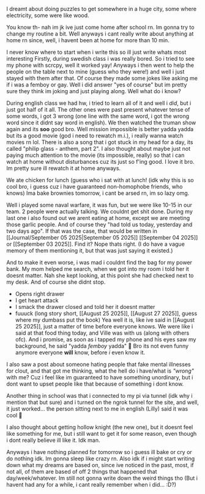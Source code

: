 I dreamt about doing puzzles to get somewhere in a huge city, some where electricity, some were like wood.

You know th- nah im jk ive just come home after school rn.
Im gonna try to change my routine a bit. Well anyways i cant really write about anything at home rn since, well, i havent been at home for more than 10 min.

I never know where to start when i write this so ill just write whats most interesting
Firstly, during swedish class i was really bored. So i tried to see my phone with scrcpy, well it worked yay! Anyways i then went to help the people on the table next to mine (guess who they were!) and well i just stayed with them after that. Of course they made some jokes like asking me if i was a femboy or gay. Well i did answer "yes of course" but im pretty sure they think im joking and just playing along. Well what do i know?

During english class we had hw, i tried to learn all of it and well i *did*, but i just got half of it all. The other ones were past present whatever tense of some words, i got 3 wrong (one line with the same word, i got the wrong word since it didnt say word in english). We then watched the truman show again and its **soo** good bro. Well mission impossible is better yadda yadda but its a good movie (god i need to rewatch m.i.), i really wanna watch movies rn lol. There is also a song that i got stuck in my head for a day, its called "philip glass - anthem, part 2". I also thought about maybe just not paying much attention to the movie (its impossible, really) so that i can watch at home without disturbances cuz its just so f'ing good. I love it bro. Im pretty sure ill rewatch it at home anyways.

We ate chicken for lunch (guess who i sat with at lunch! (idk why this is so cool bro, i guess cuz i have guaranteed non-homophobe friends, who knows)
Ima bake brownies tomorrow, i cant be arsed rn, im so lazy omg.

Well i played some naval warfare, it was fun, but we were like 10-15 in our team. 2 people were actually talking. We couldnt get shit done. During my last one i also found out we arent eating at home, except we are meeting those garlic people. And of course they "had told us today, yesterday and two days ago". If that was the case, that would be written in [[Journal/September 05 2025|September 05 2025]] [[September 04 2025]] or [[September 03 2025]]. Find it? Nope thats right. (I do have a vague memory of them mentioning it, but that was just saying it existed.)

And to make it even worse, i was mad i couldnt find the bag for my power bank. My mom helped me search, when we got into my room i told her it doesnt matter. Nah she kept looking, at this point she had checked next to my desk. And of course she didnt stop.
- Opens right drawer
- I get heart attack
- I smack the drawer closed and told her it doesnt matter
- fuuuck (long story short, [[August 25 2025]], [[August 27 2025]], guess where my dumbass put the book)
Yea well it is, like ive said in [[August 25 2025]], just a matter of time before everyone knows. We were like i said at that food thing today, and Ville was with us (along with others ofc). And i promise, as soon as i tapped my phone and his eyes saw my background, he said "yadda *femboy* yadda" 🤯 Bro its not even funny anymore everyone **will** know, before *i* even know it.

I also saw a post about someone hating people that fake mental illnesses for clout, and that got me thinking, what the hell do i have/what is *"wrong"* with me? Cuz i feel like im guaranteed to have something unordinary, but i dont want to upset people like that because of something i dont know.

Another thing in school was that i connected to my pi via tunnel (idk why i mention that but sure) and i turned on the ngrok tunnel for the site, and well, it just worked... the person sitting next to me in english (Lilly) said it was cool 🥺

I also thought about getting hollow knight (the new one), but it doesnt feel like something for me, but i still want to get it for some reason, even though i dont really believe ill like it. Idk man.

Anyways i have nothing planned for tomorrow so i guess ill bake or cry or do nothing idk. Im gonna sleep like crazy rn. Also idk if i might start writing down what my dreams are based on, since ive noticed in the past, most, if not all, of them are based of off 2 things that happened that day/week/whatever. Im still not gonna write down the weird things tho (But i havent had any for a while, i cant really remember when i did... :D?)